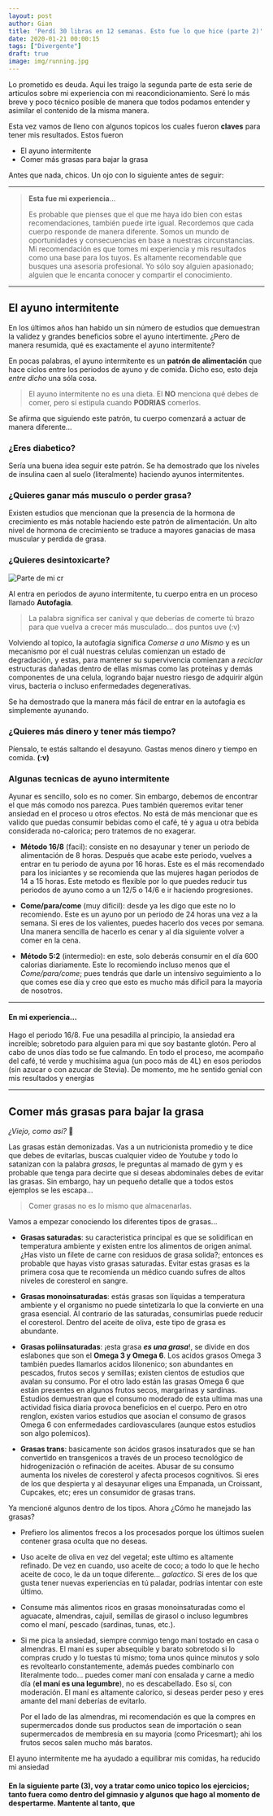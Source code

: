 ```yaml
---
layout: post
author: Gian
title: 'Perdí 30 libras en 12 semanas. Esto fue lo que hice (parte 2)'
date: 2020-01-21 00:00:15
tags: ["Divergente"]
draft: true
image: img/running.jpg
---
```


Lo prometido es deuda. Aqui les traigo la segunda parte de esta serie de articulos sobre mi experiencia con mi reacondicionamiento. Seré lo más breve y poco técnico posible de manera que todos podamos entender y asimilar el contenido de la misma manera.

Esta vez vamos de lleno con algunos topicos los cuales fueron **claves** para tener mis resultados. Estos fueron

- El ayuno intermitente
- Comer más grasas para bajar la grasa

Antes que nada, chicos. Un ojo con lo siguiente antes de seguir:
<hr />

>**Esta fue mi experiencia**...
>
> Es probable que pienses que el que me haya ido bien con estas recomendaciones, también puede irte igual. Recordemos que cada cuerpo responde de manera diferente. Somos un mundo de oportunidades y consecuencias en base a nuestras circunstancias. Mi recomendación es que tomes mi experiencia y mis resultados como una base para los tuyos. Es altamente recomendable que busques una asesoria profesional. Yo sólo soy alguien apasionado; alguien que le encanta conocer y compartir el conocimiento.

<hr />

## El ayuno intermitente

En los últimos años han habido un sin número de estudios que demuestran la validez y grandes beneficios sobre el ayuno intertimente. ¿Pero de manera resumida, qué es exactamente el ayuno intermitente?

En pocas palabras, el ayuno intermitente es un **patrón de alimentación** que hace ciclos entre los periodos de ayuno y de comida. Dicho eso, esto deja *entre dicho* una sóla cosa.

> El ayuno intermitente no es una dieta. El **NO** menciona qué debes de comer, pero sí estipula cuando **PODRIAS** comerlos.

Se afirma que siguiendo este patrón, tu cuerpo comenzará a actuar de manera diferente...

### ¿Eres diabetico? 
Sería una buena idea seguir este patrón. Se ha demostrado que los niveles de insulina caen al suelo (literalmente) haciendo ayunos intermitentes.

### ¿Quieres ganar más musculo o perder grasa?
Existen estudios que mencionan que la presencia de la hormona de crecimiento es más notable haciendo este patrón de alimentación. Un alto nivel de hormona de crecimiento se traduce a mayores ganacias de masa muscular y perdida de grasa.

### ¿Quieres desintoxicarte?
![Parte de mi cr](img/autofagia.jpg)

Al entra en periodos de ayuno intermitente, tu cuerpo entra en un proceso llamado **Autofagia**.

>La palabra significa ser canival y que deberías de comerte tú brazo para que vuelva a crecer más musculado... dos puntos uve (:v)

Volviendo al topico, la autofagia significa *Comerse a uno Mismo* y es un mecanismo por el cuál nuestras celulas comienzan un estado de degradación, y estas, para mantener su supervivencia comienzan a *reciclar* estructuras dañadas dentro de ellas mismas como las proteínas y demás componentes de una celula, logrando bajar nuestro riesgo de adquirir algún virus, bacteria o incluso enfermedades degenerativas.

Se ha demostrado que la manera más fácil de entrar en la autofagia es simplemente ayunando.

### ¿Quieres más dinero y tener más tiempo?
Píensalo, te estás saltando el desayuno. Gastas menos dinero y tiempo en comida. **(:v)**

### Algunas tecnicas de ayuno intermitente

Ayunar es sencillo, solo es no comer. Sin embargo, debemos de encontrar el que más comodo nos parezca. Pues también queremos evitar tener ansiedad en el proceso u otros efectos. No está de más mencionar que es valido que puedas consumir bebidas como el café, té y agua u otra bebida considerada no-calorica; pero tratemos de no exagerar.

- **Método 16/8** (facil): consiste en no desayunar y tener un periodo de alimentación de 8 horas. Después que acabe este periodo, vuelves a entrar en tu periodo de ayuna por 16 horas. Este es el más recomendado para los iniciantes y se recomienda que las mujeres hagan periodos de 14 a 15 horas. Este metodo es flexible por lo que puedes reducir tus periodos de ayuno como a un 12/5 o 14/6 e ir haciendo progresiones.

- **Come/para/come** (muy dificil): desde ya les digo que este no lo recomiendo. Este es un ayuno por un periodo de 24 horas una vez a la semana. Si eres de los valientes, puedes hacerlo dos veces por semana. Una manera sencilla de hacerlo es cenar y al día siguiente volver a comer en la cena.

- **Método 5:2** (intermedio): en este, solo deberás consumir en el día 600 calorias diariamente. Este lo recomiendo incluso menos que el *Come/para/come*; pues tendrás que darle un intensivo seguimiento a lo que comes ese día y creo que esto es mucho más dificil para la mayoría de nosotros.

<hr />

#### En mi experiencia...
Hago el periodo 16/8. Fue una pesadilla al principio, la ansiedad era increible; sobretodo para alguien para mi que soy bastante glotón. Pero al cabo de unos días todo se fue calmando. En todo el proceso, me acompaño del café, té verde y muchisima agua (un poco más de 4L) en esos periodos (sin azucar o con azucar de Stevia). De momento, me he sentido genial con mis resultados y energias

<hr />

## Comer más grasas para bajar la grasa
*¿Viejo, como así?* 🤔

Las grasas están demonizadas. Vas a un nutricionista promedio y te dice que debes de evitarlas, buscas cualquier video de Youtube y todo lo satanizan con la palabra *grasas*, le preguntas al mamado de gym y es probable que tenga para decirte que si deseas abdominales debes de evitar las grasas. Sin embargo, hay un pequeño detalle que a todos estos ejemplos se les escapa...

 > Comer grasas no es lo mismo que almacenarlas.

Vamos a empezar conociendo los diferentes tipos de grasas...

-   **Grasas saturadas**: su caracteristica principal es que se solidifican en temperatura ambiente y existen entre los alimentos de origen animal. ¿Has visto un filete de carne con residuos de grasa solida?; entonces es probable que hayas visto grasas saturadas. Evitar estas grasas es la primera cosa que te recomienda un médico cuando sufres de altos niveles de coresterol en sangre.

-   **Grasas monoinsaturadas**: estás grasas son líquidas a temperatura ambiente y el organismo no puede sintetizarla lo que la convierte en una grasa esencial. Al contrario de las saturadas, consumirlas puede reducir el coresterol. Dentro del aceite de oliva, este tipo de grasa es abundante.

-   **Grasas poliinsaturadas**: ¡esta grasa ***es una grasa***!, se divide en dos eslabones que son el **Omega 3 y Omega 6**. Los acidos grasos Omega 3 también puedes llamarlos acidos lilonenico; son abundantes en pescados, frutos secos y semillas; existen cientos de estudios que avalan su consumo. Por el otro lado están las grasas Omega 6 que están presentes en algunos frutos secos, margarinas y sardinas. Estudios demuestran que el consumo moderado de esta ultima mas una actividad fisica diaria provoca beneficios en el cuerpo. Pero en otro renglon, existen varios estudios que asocian el consumo de grasos Omega 6 con enfermedades cardiovasculares (aunque estos estudios son algo polemicos).

-   **Grasas trans**: basicamente son ácidos grasos insaturados que se han convertido en transgenicos a través de un proceso tecnológico de hidrogenización o refinación de aceites. Abusar de su consumo aumenta los niveles de coresterol y afecta procesos cognitivos. Si eres de los que despierta y al desayunar eliges una Empanada, un Croissant, Cupcakes, etc; eres un consumidor de grasas trans.

Ya mencioné algunos dentro de los tipos. Ahora ¿Cómo he manejado las grasas?
  
- Prefiero los alimentos frecos a los procesados porque los últimos suelen contener grasa oculta que no deseas.
- Uso aceite de oliva en vez del vegetal; este ultimo es altamente refinado. De vez en cuando, uso aceite de coco; a todo lo que le hecho aceite de coco, le da un toque diferente... *galactico*. Si eres de los que gusta tener nuevas experiencias en tú paladar, podrías intentar con este último.
- Consume más alimentos ricos en grasas monoinsaturadas como el aguacate, almendras, cajuil, semillas de girasol o incluso legumbres como el maní, pescado (sardinas, tunas, etc.).
- Si me pica la ansiedad, siempre conmigo tengo maní tostado en casa o almendras. El maní es super absequible y barato sobretodo si lo compras crudo y lo tuestas tú mismo; toma unos quince minutos y solo es revoltearlo constantemente, además puedes combinarlo con literalmente todo... puedes comer maní con ensalada y carne a medio día (**el maní es una legumbre**), no es descabellado. Eso sí, con moderación. El maní es altamente calorico, si deseas perder peso y eres amante del maní deberías de evitarlo.

    Por el lado de las almendras, mi recomendación es que la compres en supermercados donde sus productos sean de importación o sean supermercados de membresía en su mayoria (como Pricesmart); ahi los frutos secos salen mucho más baratos.

El ayuno intermitente me ha ayudado a equilibrar mis comidas, ha reducido mi ansiedad 

#### En la siguiente parte (3), voy a tratar como unico topico los ejercicios; tanto fuera como dentro del gimnasio y algunos que hago al momento de despertarme. Mantente al tanto, que 
